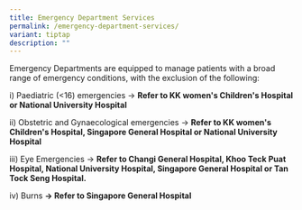 ```yaml
---
title: Emergency Department Services
permalink: /emergency-department-services/
variant: tiptap
description: ""
---
```

<p>Emergency Departments are equipped to manage patients with a broad range
of emergency conditions, with the exclusion of the following:</p>
<p>i) Paediatric (&lt;16) emergencies -&gt; <strong>Refer to KK women's Children's Hospital or National University Hospital</strong>
</p>
<p></p>
<p>ii) Obstetric and Gynaecological emergencies -&gt; <strong>Refer to KK women's Children's Hospital, Singapore General Hospital or National University Hospital</strong>
</p>
<p></p>
<p>iii) Eye Emergencies -&gt; <strong>Refer to Changi General Hospital, Khoo Teck Puat Hospital, National University Hospital, Singapore General Hospital or Tan Tock Seng Hospital.</strong>
</p>
<p></p>
<p>iv) Burns <strong>-&gt; Refer to Singapore General Hospital</strong>
</p>
<p></p>
<p></p>
<p></p>